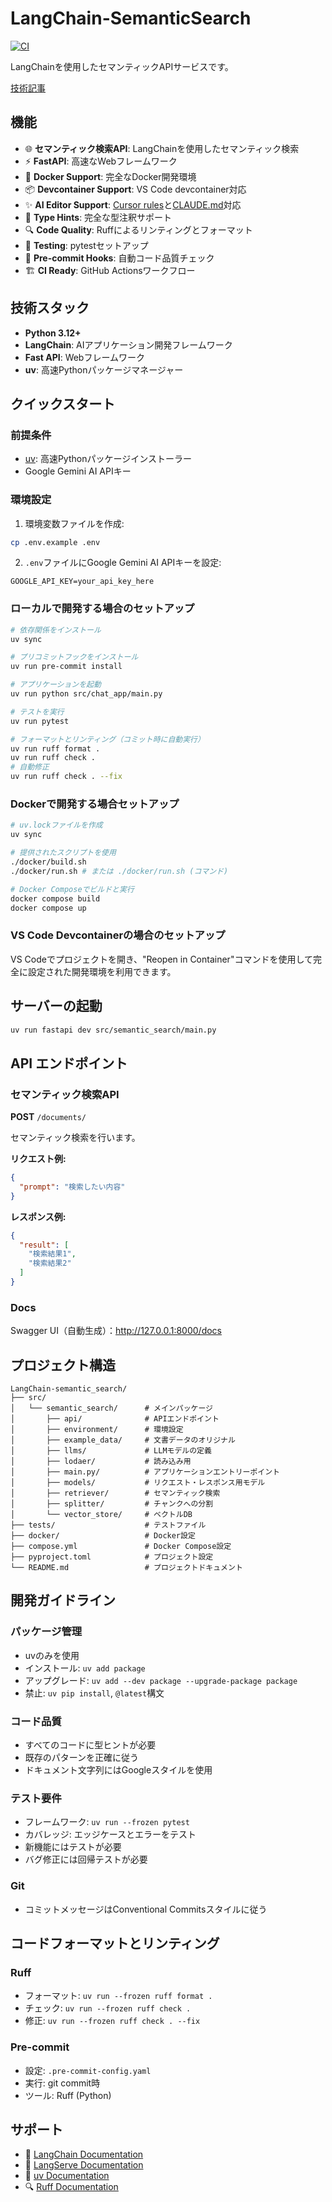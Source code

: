 # LangChain-SemanticSearch

[![CI](https://github.com/MinadukiSekina/LangChain-SemanticSearch/actions/workflows/ci.yml/badge.svg)](https://github.com/MinadukiSekina/LangChain-SemanticSearch/actions/workflows/ci.yml)

LangChainを使用したセマンティックAPIサービスです。

[技術記事](https://qiita.com/MinadukiSekina/items/ec7f4a94603306a25fd7)

## 機能

- 🌐 **セマンティック検索API**: LangChainを使用したセマンティック検索
- ⚡ **FastAPI**: 高速なWebフレームワーク
- 🐳 **Docker Support**: 完全なDocker開発環境
- 📦 **Devcontainer Support**: VS Code devcontainer対応
- ✨ **AI Editor Support**: [Cursor rules](https://docs.cursor.com/context/rules)と[CLAUDE.md](https://docs.anthropic.com/en/docs/claude-code/overview)対応
- 📝 **Type Hints**: 完全な型注釈サポート
- 🔍 **Code Quality**: Ruffによるリンティングとフォーマット
- 🧪 **Testing**: pytestセットアップ
- 🔧 **Pre-commit Hooks**: 自動コード品質チェック
- 🏗️ **CI Ready**: GitHub Actionsワークフロー

## 技術スタック

- **Python 3.12+**
- **LangChain**: AIアプリケーション開発フレームワーク
- **Fast API**: Webフレームワーク
- **uv**: 高速Pythonパッケージマネージャー

## クイックスタート

### 前提条件

- [uv](https://docs.astral.sh/uv/): 高速Pythonパッケージインストーラー
- Google Gemini AI APIキー

### 環境設定

1. 環境変数ファイルを作成:
```bash
cp .env.example .env
```

2. `.env`ファイルにGoogle Gemini AI APIキーを設定:
```env
GOOGLE_API_KEY=your_api_key_here
```

### ローカルで開発する場合のセットアップ

```bash
# 依存関係をインストール
uv sync

# プリコミットフックをインストール
uv run pre-commit install

# アプリケーションを起動
uv run python src/chat_app/main.py

# テストを実行
uv run pytest

# フォーマットとリンティング（コミット時に自動実行）
uv run ruff format .
uv run ruff check .
# 自動修正
uv run ruff check . --fix
```

### Dockerで開発する場合セットアップ

```bash
# uv.lockファイルを作成
uv sync

# 提供されたスクリプトを使用
./docker/build.sh
./docker/run.sh # または ./docker/run.sh (コマンド)

# Docker Composeでビルドと実行
docker compose build
docker compose up
```

### VS Code Devcontainerの場合のセットアップ

VS Codeでプロジェクトを開き、"Reopen in Container"コマンドを使用して完全に設定された開発環境を利用できます。

## サーバーの起動

```bash
uv run fastapi dev src/semantic_search/main.py
```

## API エンドポイント

### セマンティック検索API

**POST** `/documents/`

セマンティック検索を行います。

**リクエスト例:**
```json
{
  "prompt": "検索したい内容"
}
```

**レスポンス例:**
```json
{
  "result": [
    "検索結果1",
    "検索結果2"
  ]
}
```

### Docs

Swagger UI（自動生成）：http://127.0.0.1:8000/docs

## プロジェクト構造

```text
LangChain-semantic_search/
├── src/
│   └── semantic_search/      # メインパッケージ
│       ├── api/              # APIエンドポイント
│       ├── environment/      # 環境設定
│       ├── example_data/     # 文書データのオリジナル
│       ├── llms/             # LLMモデルの定義
│       ├── lodaer/           # 読み込み用
│       ├── main.py/          # アプリケーションエントリーポイント
│       ├── models/           # リクエスト・レスポンス用モデル
│       ├── retriever/        # セマンティック検索
│       ├── splitter/         # チャンクへの分割
│       └── vector_store/     # ベクトルDB
├── tests/                    # テストファイル
├── docker/                   # Docker設定
├── compose.yml               # Docker Compose設定
├── pyproject.toml            # プロジェクト設定
└── README.md                 # プロジェクトドキュメント
```

## 開発ガイドライン

### パッケージ管理
- uvのみを使用
- インストール: `uv add package`
- アップグレード: `uv add --dev package --upgrade-package package`
- 禁止: `uv pip install`, `@latest`構文

### コード品質
- すべてのコードに型ヒントが必要
- 既存のパターンを正確に従う
- ドキュメント文字列にはGoogleスタイルを使用

### テスト要件
- フレームワーク: `uv run --frozen pytest`
- カバレッジ: エッジケースとエラーをテスト
- 新機能にはテストが必要
- バグ修正には回帰テストが必要

### Git
- コミットメッセージはConventional Commitsスタイルに従う

## コードフォーマットとリンティング

### Ruff
- フォーマット: `uv run --frozen ruff format .`
- チェック: `uv run --frozen ruff check .`
- 修正: `uv run --frozen ruff check . --fix`

### Pre-commit
- 設定: `.pre-commit-config.yaml`
- 実行: git commit時
- ツール: Ruff (Python)

## サポート

- 📖 [LangChain Documentation](https://python.langchain.com/)
- 📖 [LangServe Documentation](https://python.langchain.com/docs/langserve)
- 🐍 [uv Documentation](https://docs.astral.sh/uv/)
- 🔍 [Ruff Documentation](https://docs.astral.sh/ruff/)

